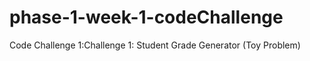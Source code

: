 # phase-1-week-1-codeChallenge
Code Challenge 1:Challenge 1: Student Grade Generator (Toy Problem)

